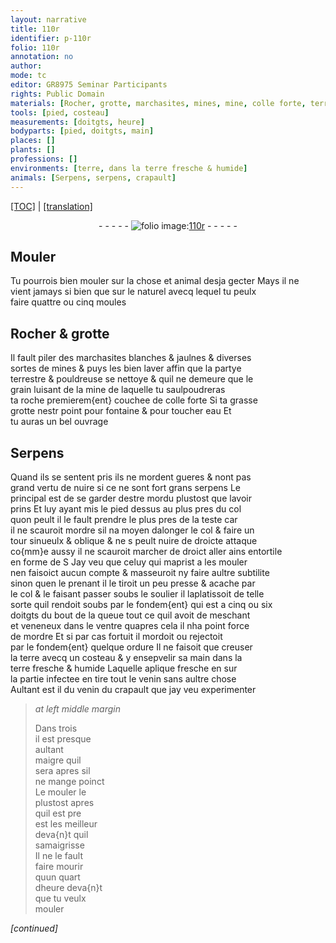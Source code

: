 ```yaml
---
layout: narrative
title: 110r
identifier: p-110r
folio: 110r
annotation: no
author:
mode: tc
editor: GR8975 Seminar Participants
rights: Public Domain
materials: [Rocher, grotte, marchasites, mines, mine, colle forte, terre]
tools: [pied, costeau]
measurements: [doitgts, heure]
bodyparts: [pied, doitgts, main]
places: []
plants: []
professions: []
environments: [terre, dans la terre fresche & humide]
animals: [Serpens, serpens, crapault]
---
```


<p><a href="{{ site.baseurl }}/diplomatic/">[TOC]</a> | <a href="{{ site.baseurl }}/texts/p-110r_tl/">[translation]</a></p><div class="folio" align="center">- - - - - <a href="http://gallica.bnf.fr/ark:/12148/btv1b10500001g/f225.image" target="_blank"><img src="https://cu-mkp.github.io/2017-workshop-edition/assets/photo-icon.png" alt="folio image: " style="display:inline-block; margin-bottom:-3px;"/>110r</a> - - - - - </div>  
  

## Mouler

 
Tu pourrois bien mouler sur la chose <span class="add">et animal</span> desja gecter Mays il ne<br/> vient jamays si bien que sur le naturel avecq lequel tu peulx<br/> faire quattre ou cinq moules
 
 
  

## <span class="m">Rocher</span> & <span class="m">grotte</span>

 
Il fault piler des <span class="m">marchasites</span> blanches & jaulnes & diverses<br/> sortes de <span class="m">mines</span> & puys les bien laver affin que la partye<br/> terrestre & pouldreuse se nettoye & quil ne demeure que le<br/> grain luisant de la <span class="m">mine</span> de laquelle tu saulpoudreras<br/> ta roche premierem{ent} couchee de <span class="m">colle forte</span> Si ta <span class="del">grasse</span><br/> <span class="m">grotte</span> nest<span class="del">r</span> point pour fontaine & pour toucher eau Et<br/> tu auras un bel ouvrage
 
 
  

## <span class="al">Serpens</span>

 
Quand ils se sentent pris ils ne mordent gueres & nont pas<br/> grand vertu de nuire si ce ne sont fort grans <span class="al">serpens</span> Le<br/> principal est de se garder destre mordu plustost que lavoir<br/> prins Et luy ayant mis le <span class="tl"><span class="bp">pied</span></span> dessus au plus pres du col<br/> quon peult il le fault prendre le plus pres de la teste car<br/> il ne scauroit mordre sil na moyen dalonger le col & faire un<br/> tour sinueulx & oblique & ne <span class="del">s</span> peult nuire de droicte attaque<br/> co{mm}e aussy il ne scauroit marcher de droict aller ains entortile<br/> en forme de S Jay veu que celuy qui maprist a les mouler<br/> nen faisoict aucun compte & masseuroit ny faire aultre subtilite<br/> sinon quen le prenant il le tiroit un peu presse & acache par<br/> le col & le faisant passer soubs le soulier il laplatissoit de telle<br/> sorte quil rendoit <span class="del">soubs</span> par le fondem{ent} qui est a cinq ou six<br/> <span class="ms"><span class="bp">doitgts</span></span> du bout de la queue tout ce quil avoit de meschant<br/> et veneneux dans le ventre quapres cela il nha point force<br/> de mordre Et si par cas fortuit il mordoit ou rejectoit<br/> par le fondem{ent} quelque ordure Il ne faisoit que creuser<br/> la <span class="env"><span class="m">terre</span></span> avecq un <span class="tl">costeau</span> & y ensepvelir sa <span class="bp">main</span> <span class="env">dans la<br/> <span class="m">terre</span> fresche & humide</span> Laquelle aplique fresche <span class="del">en</span> sur<br/> la <span class="md">partie infectee</span> en tire tout le venin sans aultre chose<br/> Aultant est il du venin du <span class="al">crapault</span> que jay veu experimenter
 
> *at left middle margin*
> 
> 
>   Dans trois<br/> il est presque<br/> aultant<br/> maigre quil<br/> sera apres sil<br/> ne mange poinct<br/> Le mouler le<br/> plustost apres<br/> quil est pre<br/> est les meilleur<br/> deva{n}t quil<br/> samaigrisse<br/> Il ne le fault<br/> faire mourir<br/> quun quart<br/> d<span class="ms">heure</span> deva{n}t<br/> que tu veulx<br/> mouler
 
*[continued]*
 
